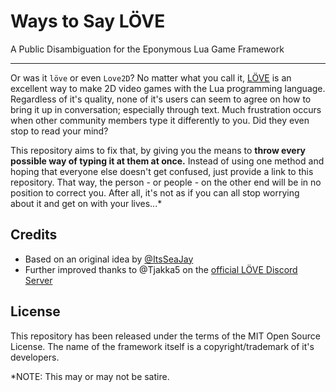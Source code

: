 # Ways to Say LÖVE
A Public Disambiguation for the Eponymous Lua Game Framework

-------------------------------------------------------------------------------

Or was it `löve` or even `Love2D`? No matter what you call it,
[LÖVE](http://love2d.org/)
is an excellent way to make 2D video games with the Lua programming language.
Regardless of it's quality, none of it's users can seem to agree on how to bring
it up in conversation; especially through text. Much frustration occurs
when other community members type it differently to you.
Did they even stop to read your mind?

This repository aims to fix that, by giving you the means to **throw every
possible way of typing it at them at once.** Instead of using one method
and hoping that everyone else doesn't get confused,
just provide a link to this repository.
That way, the person - or people - on the other end will be in no position to correct you.
After all, it's not as if you can all stop worrying about it and get on with your lives...*

## Credits
- Based on an original idea by
  [@ItsSeaJay](https://twitter.com/ItsSeaJay/)
- Further improved thanks to @Tjakka5 on the
  [official LÖVE Discord Server](https://discordapp.com/invite/rhUets9)

## License

This repository has been released under the terms of the MIT Open Source License.
The name of the framework itself is a copyright/trademark of it's developers.

*NOTE: This may or may not be satire.
